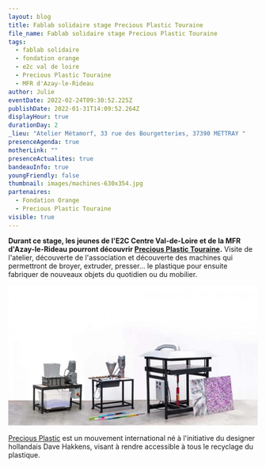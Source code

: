 ```yaml
---
layout: blog
title: Fablab solidaire stage Precious Plastic Touraine
file_name: Fablab solidaire stage Precious Plastic Touraine
tags:
  - fablab solidaire
  - fondation orange
  - e2c val de loire
  - Precious Plastic Touraine
  - MFR d'Azay-le-Rideau
author: Julie
eventDate: 2022-02-24T09:30:52.225Z
publishDate: 2022-01-31T14:09:52.264Z
displayHour: true
durationDay: 2
_lieu: "Atelier Métamorf, 33 rue des Bourgetteries, 37390 METTRAY "
presenceAgenda: true
motherLink: ""
presenceActualites: true
bandeauInfo: true
youngFriendly: false
thumbnail: images/machines-630x354.jpg
partenaires:
  - Fondation Orange
  - Precious Plastic Touraine
visible: true
---
```

**Durant ce stage, les jeunes de l'E2C Centre Val-de-Loire et de la MFR d'Azay-le-Rideau pourront découvrir [Precious Plastic Touraine](https://preciousplastictouraine.fr/ "https\://preciousplastictouraine.fr/").** Visite de l'atelier, découverte de l'association et découverte des machines qui permettront de broyer, extruder, presser... le plastique pour ensuite fabriquer de nouveaux objets du quotidien ou du mobilier. 

![](images/machines-630x354.jpg)

[Precious Plastic](https://preciousplastic.com/ "https\://preciousplastic.com/") est un mouvement international né à l'initiative du designer hollandais Dave Hakkens, visant à rendre accessible à tous le recyclage du plastique.